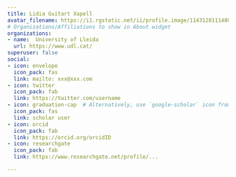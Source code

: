 ```yaml
---
title: Lidia Guitart Xapell
avatar_filename: https://i1.rgstatic.net/ii/profile.image/11431281114805293-1674667520923_Q128/Lidia-Guitart-Xarpell.jpg
# Organizations/Affiliations to show in About widget
organizations:
- name:  University of Lleida
  url: https://www.udl.cat/
superuser: false
social:
- icon: envelope
  icon_pack: fas
  link: mailto: xxx@xxx.com
- icon: twitter
  icon_pack: fab
  link: https://twitter.com/username
- icon: graduation-cap  # Alternatively, use `google-scholar` icon from `ai` icon pack
  icon_pack: fas
  link: scholar user
- icon: orcid
  icon_pack: fab
  link: https://orcid.org/orcidID
- icon: researchgate
  icon_pack: fab
  link: https://www.researchgate.net/profile/...

---
```

